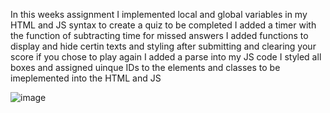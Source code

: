 In this weeks assignment I implemented local and global variables in my HTML and JS syntax to create a quiz to be completed
I added a timer with the function of subtracting time for missed answers
I added functions to display and hide certin texts and styling after submitting and clearing your score if you chose to play again
I added a parse into my JS code
I styled all boxes and assigned uinque IDs to the elements and classes to be imeplemented into the HTML and JS

![image](https://user-images.githubusercontent.com/87619568/130839125-30809f27-f2e7-47d8-ba2c-110f590bb4fd.png)

